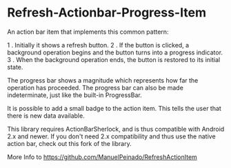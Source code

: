 Refresh-Actionbar-Progress-Item
===============================

An action bar item that implements this common pattern:

   1 . Initially it shows a refresh button.
   2 . If the button is clicked, a background operation begins and the button turns into a progress indicator.
   3 . When the background operation ends, the button is restored to its initial state.
   
  The progress bar shows a magnitude which represents how far the operation has proceeded. The progress bar can also be made
  indeterminate, just like the built-in ProgressBar.
  
  It is possible to add a small badge to the action item. This tells the user that there is new data available.
  
  This library requires ActionBarSherlock, and is thus compatible with Android 2.x and newer. If you don't need 2.x 
  compatibility and thus use the native action bar, check out this fork of the library.
  
  More Info to https://github.com/ManuelPeinado/RefreshActionItem
